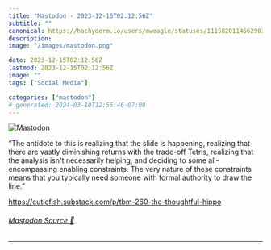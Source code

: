 ```yaml
---
title: "Mastodon - 2023-12-15T02:12:56Z"
subtitle: ""
canonical: https://hachyderm.io/users/mweagle/statuses/111582011466290378
description:
image: "/images/mastodon.png"

date: 2023-12-15T02:12:56Z
lastmod: 2023-12-15T02:12:56Z
image: ""
tags: ["Social Media"]

categories: ["mastodon"]
# generated: 2024-03-10T12:55:46-07:00
---
```

![Mastodon](/images/mastodon.png)

<p>“The antidote to this is realizing that the slide is happening, realizing that there are vastly diminishing returns with the trade-off Tetris, realizing that the analysis isn&#39;t necessarily helping, and deciding to some all-encompassing enabling constraints. The very nature of these constraints means that you typically need someone with formal authority to draw the line.”</p><p><a href="https://cutlefish.substack.com/p/tbm-260-the-thoughtful-hippo" target="_blank" rel="nofollow noopener noreferrer" translate="no"><span class="invisible">https://</span><span class="ellipsis">cutlefish.substack.com/p/tbm-2</span><span class="invisible">60-the-thoughtful-hippo</span></a></p>


###### [Mastodon Source 🐘](https://hachyderm.io/@mweagle/111582011466290378)

___
